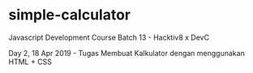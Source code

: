 # simple-calculator
Javascript Development Course Batch 13 - Hacktiv8 x DevC

Day 2, 18 Apr 2019 - Tugas Membuat Kalkulator dengan menggunakan HTML + CSS 
